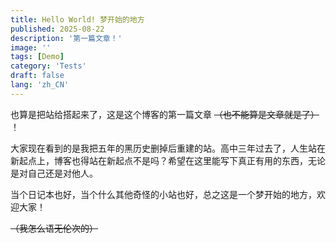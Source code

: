 ```yaml
---
title: Hello World! 梦开始的地方
published: 2025-08-22
description: '第一篇文章！'
image: ''
tags: [Demo]
category: 'Tests'
draft: false 
lang: 'zh_CN'
---
```


也算是把站给搭起来了，这是这个博客的第一篇文章 ~~（也不能算是文章就是了）~~ ！

大家现在看到的是我把五年的黑历史删掉后重建的站。高中三年过去了，人生站在新起点上，博客也得站在新起点不是吗？希望在这里能写下真正有用的东西，无论是对自己还是对他人。

当个日记本也好，当个什么其他奇怪的小站也好，总之这是一个梦开始的地方，欢迎大家！

~~（我怎么语无伦次的）~~
